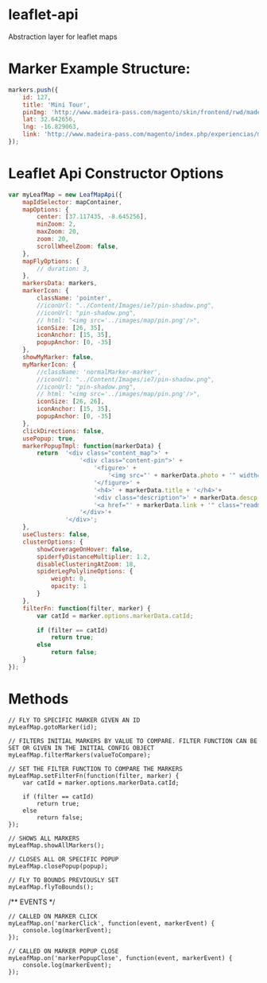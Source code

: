 # leaflet-api
Abstraction layer for leaflet maps


# Marker Example Structure:
```javascript
markers.push({
	id: 127,
	title: 'Mini Tour',
	pinImg: 'http://www.madeira-pass.com/magento/skin/frontend/rwd/madeirapass/images/map/pin_blue.png',
	lat: 32.642656,
	lng: -16.829063,
	link: 'http://www.madeira-pass.com/magento/index.php/experiencias/mini-tour.html'
});
```



# Leaflet Api Constructor Options
```javascript
var myLeafMap = new LeafMapApi({
	mapIdSelector: mapContainer,
	mapOptions: {
		center: [37.117435, -8.645256],
		minZoom: 2,
		maxZoom: 20,
		zoom: 20,
		scrollWheelZoom: false,
	},
	mapFlyOptions: {
		// duration: 3,
	},
	markersData: markers,
	markerIcon: {
		className: 'pointer',
		//iconUrl: "../Content/Images/ie7/pin-shadow.png",
		//iconUrl: "pin-shadow.png",
		// html: "<img src='../images/map/pin.png'/>",
		iconSize: [26, 35],
		iconAnchor: [15, 35],
		popupAnchor: [0, -35]
	},
	showMyMarker: false,
	myMarkerIcon: {
		//className: 'normalMarker-marker',
		//iconUrl: "../Content/Images/ie7/pin-shadow.png",
		//iconUrl: "pin-shadow.png",
		// html: "<img src='../images/map/pin.png'/>",
		iconSize: [26, 26],
		iconAnchor: [15, 35],
		popupAnchor: [0, -35]
	},
	clickDirections: false,
	usePopup: true,
	markerPopupTmpl: function(markerData) {
		return 	'<div class="content_map">' +
					'<div class="content-pin">' +
						'<figure>' +
							'<img src="' + markerData.photo + '" width="296" height="221" />' +
						'</figure>' +
						'<h4>' + markerData.title + '</h4>'+
						'<div class="description">' + markerData.descp + '</div>'+
						'<a href="' + markerData.link + '" class="readmore_whatdo">Ver mais...</a>' +
					'</div>'+
				'</div>';
	},
	useClusters: false,
	clusterOptions: {
		showCoverageOnHover: false,
		spiderfyDistanceMultiplier: 1.2,
		disableClusteringAtZoom: 18,
		spiderLegPolylineOptions: {
			weight: 0,
			opacity: 1
		}
	},
	filterFn: function(filter, marker) {
		var catId = marker.options.markerData.catId;

		if (filter == catId)
			return true;
		else
			return false;
	}
});
```


# Methods

	// FLY TO SPECIFIC MARKER GIVEN AN ID
	myLeafMap.gotoMarker(id);

	// FILTERS INITIAL MARKERS BY VALUE TO COMPARE. FILTER FUNCTION CAN BE SET OR GIVEN IN THE INITIAL CONFIG OBJECT
	myLeafMap.filterMarkers(valueToCompare);

	// SET THE FILTER FUNCTION TO COMPARE THE MARKERS
	myLeafMap.setFilterFn(function(filter, marker) {
		var catId = marker.options.markerData.catId;

		if (filter == catId)
			return true;
		else
			return false;
	});

	// SHOWS ALL MARKERS
	myLeafMap.showAllMarkers();

	// CLOSES ALL OR SPECIFIC POPUP
	myLeafMap.closePopup(popup);

	// FLY TO BOUNDS PREVIOUSLY SET
	myLeafMap.flyToBounds();


/**
	EVENTS
*/

	// CALLED ON MARKER CLICK
	myLeafMap.on('markerClick', function(event, markerEvent) {
		console.log(markerEvent);
	});

	// CALLED ON MARKER POPUP CLOSE
	myLeafMap.on('markerPopupClose', function(event, markerEvent) {
		console.log(markerEvent);
	});
